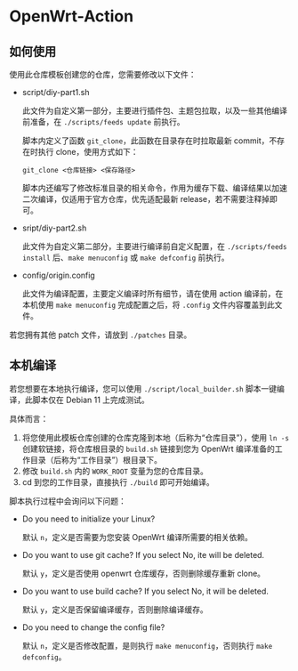 # OpenWrt-Action

## 如何使用

使用此仓库模板创建您的仓库，您需要修改以下文件：

+ script/diy-part1.sh

  此文件为自定义第一部分，主要进行插件包、主题包拉取，以及一些其他编译前准备，在 `./scripts/feeds update` 前执行。

  脚本内定义了函数 `git_clone`，此函数在目录存在时拉取最新 commit，不存在时执行 clone，使用方式如下：

  ```shell
  git_clone <仓库链接> <保存路径>
  ```

  脚本内还编写了修改标准目录的相关命令，作用为缓存下载、编译结果以加速二次编译，仅适用于官方仓库，优先适配最新 release，若不需要注释掉即可。

+ sript/diy-part2.sh

  此文件为自定义第二部分，主要进行编译前自定义配置，在 `./scripts/feeds install` 后、`make menuconfig` 或 `make defconfig` 前执行。

+ config/origin.config

  此文件为编译配置，主要定义编译时所有细节，请在使用 action 编译前，在本机使用 `make menuconfig` 完成配置之后，将 `.config` 文件内容覆盖到此文件。

若您拥有其他 patch 文件，请放到 `./patches` 目录。

## 本机编译

若您想要在本地执行编译，您可以使用 `./script/local_builder.sh` 脚本一键编译，此脚本仅在 Debian 11 上完成测试。

具体而言：

1. 将您使用此模板仓库创建的仓库克隆到本地（后称为“仓库目录”），使用 `ln -s` 创建软链接，将仓库根目录的 `build.sh` 链接到您为 OpenWrt 编译准备的工作目录（后称为“工作目录”）根目录下。
2. 修改 `build.sh` 内的 `WORK_ROOT` 变量为您的仓库目录。
3. cd 到您的工作目录，直接执行 `./build` 即可开始编译。

脚本执行过程中会询问以下问题：

+ Do you need to initialize your Linux?

  默认 `n`，定义是否需要为您安装 OpenWrt 编译所需要的相关依赖。

+ Do you want to use git cache? If you select No, ite will be deleted.

  默认 `y`，定义是否使用 openwrt 仓库缓存，否则删除缓存重新 clone。

+ Do you want to use build cache? If you select No, it will be deleted.

  默认 `y`，定义是否保留编译缓存，否则删除编译缓存。

+ Do you need to change the config file?

  默认 `n`，定义是否修改配置，是则执行 `make menuconfig`，否则执行 `make defconfig`。
